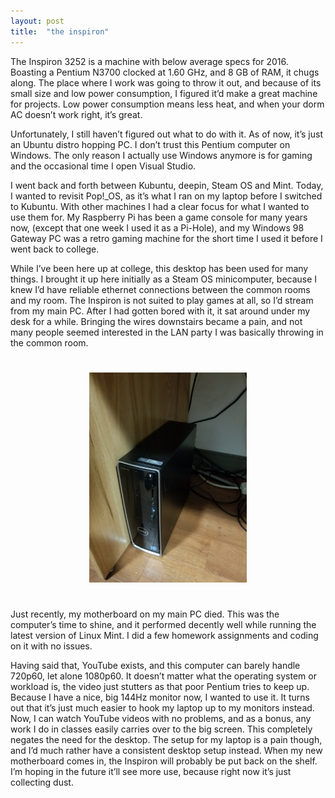 ```yaml
---
layout: post
title:  "the inspiron"
---
```


The Inspiron 3252 is a machine with below average specs for 2016. Boasting a Pentium N3700 clocked at 1.60 GHz, and 8 GB of RAM, it chugs along. The place where I work was going to throw it out, and because of its small size and low power consumption, I figured it’d make a great machine for projects. Low power consumption means less heat, and when your dorm AC doesn’t work right, it’s great.

Unfortunately, I still haven’t figured out what to do with it. As of now, it’s just an Ubuntu distro hopping PC. I don’t trust this Pentium computer on Windows. The only reason I actually use Windows anymore is for gaming and the occasional time I open Visual Studio.

I went back and forth between Kubuntu, deepin, Steam OS and Mint. Today, I wanted to revisit Pop!_OS, as it’s what I ran on my laptop before I switched to Kubuntu.
With other machines I had a clear focus for what I wanted to use them for. My Raspberry Pi has been a game console for many years now, (except that one week I used it as a Pi-Hole), and my Windows 98 Gateway PC was a retro gaming machine for the short time I used it before I went back to college.

While I’ve been here up at college, this desktop has been used for many things. I brought it up here initially as a Steam OS minicomputer, because I knew I’d have reliable ethernet connections between the common rooms and my room. The Inspiron is not suited to play games at all, so I’d stream from my main PC.
After I had gotten bored with it, it sat around under my desk for a while. Bringing the wires downstairs became a pain, and not many people seemed interested in the LAN party I was basically throwing in the common room.

<center><img width="50%" height="50%" src="/assets/img/the-inspiron/inspiron.jpg" vspace="25"></center>

Just recently, my motherboard on my main PC died. This was the computer’s time to shine, and it performed decently well while running the latest version of Linux Mint. I did a few homework assignments and coding on it with no issues.

Having said that, YouTube exists, and this computer can barely handle 720p60, let alone 1080p60. It doesn’t matter what the operating system or workload is, the video just stutters as that poor Pentium tries to keep up.
Because I have a nice, big 144Hz monitor now, I wanted to use it. It turns out that it’s just much easier to hook my laptop up to my monitors instead. Now, I can watch YouTube videos with no problems, and as a bonus, any work I do in classes easily carries over to the big screen. This completely negates the need for the desktop.
The setup for my laptop is a pain though, and I’d much rather have a consistent desktop setup instead. When my new motherboard comes in, the Inspiron will probably be put back on the shelf. I’m hoping in the future it’ll see more use, because right now it’s just collecting dust.
